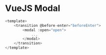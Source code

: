 # VueJS Modal

```javascript
<template>
    <transition @before-enter="beforeEnter">
        <modal :open="open">
            ...
        </modal>
    </transition>
</template>
```

